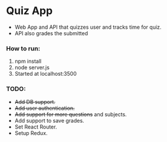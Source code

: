 # Quiz App
* Web App and API that quizzes user and tracks time for quiz.
* API also grades the submitted 

### How to run:
1) npm install
2) node server.js
3) Started at localhost:3500

### TODO:
* ~~Add DB support.~~
* ~~Add user authentication.~~
* ~~Add support for more questions~~ and subjects.
* Add support to save grades.
* Set React Router.
* Setup Redux.
